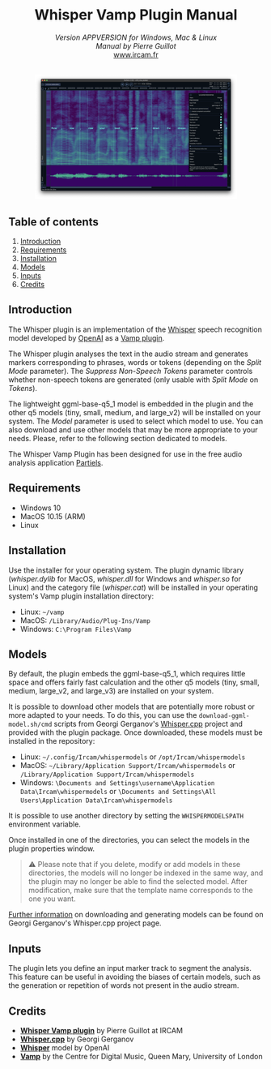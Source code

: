 <h1 align="center">Whisper Vamp Plugin Manual</h1>

<p align="center">
<i>Version APPVERSION for Windows, Mac & Linux</i><br>
<i>Manual by Pierre Guillot</i><br>
<a href="www.ircam.fr">www.ircam.fr</a><br><br>
</p>

<p align="center">
<img src="../resource/Screenshot.png" alt="Example" width="400"/>
</p>

## Table of contents

1. [Introduction](#introduction)
2. [Requirements](#system-requirements)
3. [Installation](#installation)
4. [Models](#models)
5. [Inputs](#inputs)
5. [Credits](#credits)

## Introduction

The Whisper plugin is an implementation of the [Whisper](https://github.com/openai/whisper) speech recognition model developed by [OpenAI](https://openai.com/) as a [Vamp plugin](https://www.vamp-plugins.org/).

The Whisper plugin analyses the text in the audio stream and generates markers corresponding to phrases, words or tokens (depending on the *Split Mode* parameter). The *Suppress Non-Speech Tokens* parameter controls whether non-speech tokens are generated (only usable with *Split Mode* on *Tokens*).

The lightweight ggml-base-q5_1 model is embedded in the plugin and the other q5 models (tiny, small, medium, and large_v2) will be installed on your system. The *Model* parameter is used to select which model to use. You can also download and use other models that may be more appropriate to your needs. Please, refer to the following section dedicated to models.

The Whisper Vamp Plugin has been designed for use in the free audio analysis application [Partiels](https://forum.ircam.fr/projects/detail/partiels/).

## Requirements

- Windows 10
- MacOS 10.15 (ARM)
- Linux

## Installation

Use the installer for your operating system. The plugin dynamic library (*whisper.dylib* for MacOS, *whisper.dll* for Windows and *whisper.so* for Linux) and the category file (*whisper.cat*) will be installed in your operating system's Vamp plugin installation directory:
- Linux: `~/vamp`
- MacOS: `/Library/Audio/Plug-Ins/Vamp`
- Windows: `C:\Program Files\Vamp`

## Models

By default, the plugin embeds the ggml-base-q5_1, which requires little space and offers fairly fast calculation and the other q5 models (tiny, small, medium, large_v2, and large_v3) are installed on your system.

It is possible to download other models that are potentially more robust or more adapted to your needs. To do this, you can use the `download-ggml-model.sh/cmd` scripts from Georgi Gerganov's [Whisper.cpp](https://github.com/ggerganov/whisper.cpp) project and provided with the plugin package. Once downloaded, these models must be installed in the repository:
- Linux: `~/.config/Ircam/whispermodels` or `/opt/Ircam/whispermodels`
- MacOS: `~/Library/Application Support/Ircam/whispermodels` or `/Library/Application Support/Ircam/whispermodels`
- Windows: `\Documents and Settings\username\Application Data\Ircam\whispermodels` or `\Documents and Settings\All Users\Application Data\Ircam\whispermodels`

It is possible to use another directory by setting the `WHISPERMODELSPATH` environment variable. 

Once installed in one of the directories, you can select the models in the plugin properties window. 

> ⚠️ Please note that if you delete, modify or add models in these directories, the models will no longer be indexed in the same way, and the plugin may no longer be able to find the selected model. After modification, make sure that the template name corresponds to the one you want.

[Further information](https://github.com/ggerganov/whisper.cpp/blob/master/models/README.md#available-models) on downloading and generating models can be found on Georgi Gerganov's Whisper.cpp project page. 

## Inputs

The plugin lets you define an input marker track to segment the analysis. This feature can be useful in avoiding the biases of certain models, such as the generation or repetition of words not present in the audio stream.

## Credits

- **[Whisper Vamp plugin](https://www.ircam.fr/)** by Pierre Guillot at IRCAM
- **[Whisper.cpp](https://github.com/ggerganov/whisper.cpp)** by Georgi Gerganov
- **[Whisper](https://github.com/openai/whisper)** model by OpenAI
- **[Vamp](www.vamp-plugins.org)** by the Centre for Digital Music, Queen Mary, University of London

